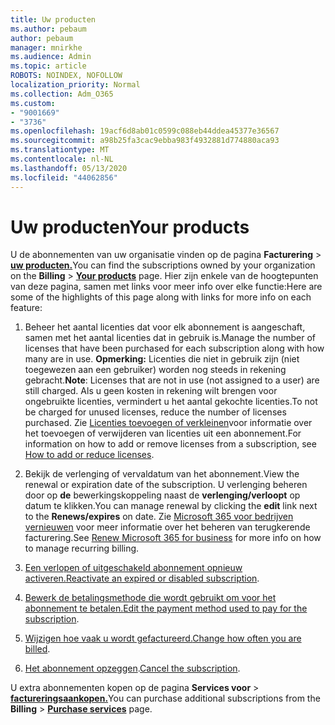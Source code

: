 ```yaml
---
title: Uw producten
ms.author: pebaum
author: pebaum
manager: mnirkhe
ms.audience: Admin
ms.topic: article
ROBOTS: NOINDEX, NOFOLLOW
localization_priority: Normal
ms.collection: Adm_O365
ms.custom:
- "9001669"
- "3736"
ms.openlocfilehash: 19acf6d8ab01c0599c088eb44ddea45377e36567
ms.sourcegitcommit: a98b25fa3cac9ebba983f4932881d774880aca93
ms.translationtype: MT
ms.contentlocale: nl-NL
ms.lasthandoff: 05/13/2020
ms.locfileid: "44062856"
---
```

# <a name="your-products"></a><span data-ttu-id="a950a-102">Uw producten</span><span class="sxs-lookup"><span data-stu-id="a950a-102">Your products</span></span>

<span data-ttu-id="a950a-103">U de abonnementen van uw organisatie vinden op de pagina **Facturering**  >  **[uw producten.](https://go.microsoft.com/fwlink/p/?linkid=842054)**</span><span class="sxs-lookup"><span data-stu-id="a950a-103">You can find the subscriptions owned by your organization on the **Billing** > **[Your products](https://go.microsoft.com/fwlink/p/?linkid=842054)** page.</span></span> <span data-ttu-id="a950a-104">Hier zijn enkele van de hoogtepunten van deze pagina, samen met links voor meer info over elke functie:</span><span class="sxs-lookup"><span data-stu-id="a950a-104">Here are some of the highlights of this page along with links for more info on each feature:</span></span>

1. <span data-ttu-id="a950a-105">Beheer het aantal licenties dat voor elk abonnement is aangeschaft, samen met het aantal licenties dat in gebruik is.</span><span class="sxs-lookup"><span data-stu-id="a950a-105">Manage the number of licenses that have been purchased for each subscription along with how many are in use.</span></span>  <span data-ttu-id="a950a-106">**Opmerking:** Licenties die niet in gebruik zijn (niet toegewezen aan een gebruiker) worden nog steeds in rekening gebracht.</span><span class="sxs-lookup"><span data-stu-id="a950a-106">**Note**: Licenses that are not in use (not assigned to a user) are still charged.</span></span>  <span data-ttu-id="a950a-107">Als u geen kosten in rekening wilt brengen voor ongebruikte licenties, vermindert u het aantal gekochte licenties.</span><span class="sxs-lookup"><span data-stu-id="a950a-107">To not be charged for unused licenses, reduce the number of licenses purchased.</span></span> <span data-ttu-id="a950a-108">Zie [Licenties toevoegen of verkleinen](https://docs.microsoft.com/alchemyinsights/how-to-add-or-reduce-licenses)voor informatie over het toevoegen of verwijderen van licenties uit een abonnement.</span><span class="sxs-lookup"><span data-stu-id="a950a-108">For information on how to add or remove licenses from a subscription, see [How to add or reduce licenses](https://docs.microsoft.com/alchemyinsights/how-to-add-or-reduce-licenses).</span></span>

2. <span data-ttu-id="a950a-109">Bekijk de verlenging of vervaldatum van het abonnement.</span><span class="sxs-lookup"><span data-stu-id="a950a-109">View the renewal or expiration date of the subscription.</span></span>  <span data-ttu-id="a950a-110">U verlenging beheren door op **de** bewerkingskoppeling naast de **verlenging/verloopt** op datum te klikken.</span><span class="sxs-lookup"><span data-stu-id="a950a-110">You can manage renewal by clicking the **edit** link next to the **Renews/expires** on date.</span></span>  <span data-ttu-id="a950a-111">Zie [Microsoft 365 voor bedrijven vernieuwen](https://go.microsoft.com/fwlink/?linkid=2119216) voor meer informatie over het beheren van terugkerende facturering.</span><span class="sxs-lookup"><span data-stu-id="a950a-111">See [Renew Microsoft 365 for business](https://go.microsoft.com/fwlink/?linkid=2119216) for more info on how to manage recurring billing.</span></span>

3. <span data-ttu-id="a950a-112">[Een verlopen of uitgeschakeld abonnement opnieuw activeren.](https://go.microsoft.com/fwlink/?linkid=2117519)</span><span class="sxs-lookup"><span data-stu-id="a950a-112">[Reactivate an expired or disabled subscription](https://go.microsoft.com/fwlink/?linkid=2117519).</span></span>

4. <span data-ttu-id="a950a-113">[Bewerk de betalingsmethode die wordt gebruikt om voor het abonnement te betalen.](https://go.microsoft.com/fwlink/?linkid=2117167)</span><span class="sxs-lookup"><span data-stu-id="a950a-113">[Edit the payment method used to pay for the subscription](https://go.microsoft.com/fwlink/?linkid=2117167).</span></span>

5. <span data-ttu-id="a950a-114">[Wijzigen hoe vaak u wordt gefactureerd.](https://go.microsoft.com/fwlink/?linkid=2119112)</span><span class="sxs-lookup"><span data-stu-id="a950a-114">[Change how often you are billed](https://go.microsoft.com/fwlink/?linkid=2119112).</span></span>

6. <span data-ttu-id="a950a-115">[Het abonnement opzeggen](https://go.microsoft.com/fwlink/?linkid=2119113).</span><span class="sxs-lookup"><span data-stu-id="a950a-115">[Cancel the subscription](https://go.microsoft.com/fwlink/?linkid=2119113).</span></span>

<span data-ttu-id="a950a-116">U extra abonnementen kopen op de pagina **Services voor**  >  [**factureringsaankopen.**](https://go.microsoft.com/fwlink/p/?linkid=868433)</span><span class="sxs-lookup"><span data-stu-id="a950a-116">You can purchase additional subscriptions from the **Billing** > [**Purchase services**](https://go.microsoft.com/fwlink/p/?linkid=868433) page.</span></span>
